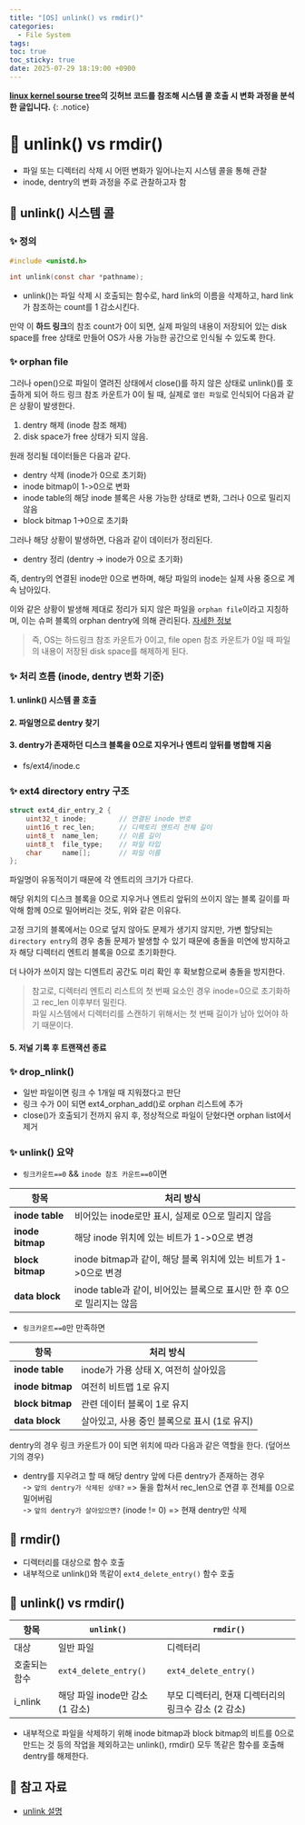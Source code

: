 ```yaml
---
title: "[OS] unlink() vs rmdir()"
categories:
  - File System
tags:
toc: true
toc_sticky: true
date: 2025-07-29 18:19:00 +0900
---
```


<strong>[linux kernel sourse tree](https://github.com/torvalds/linux)의 깃허브 코드를 참조해 시스템 콜 호출 시 변화 과정을 분석한 글입니다.</strong>
{: .notice}

# 📌 unlink() vs rmdir()

- 파일 또는 디렉터리 삭제 시 어떤 변화가 일어나는지 시스템 콜을 통해 관찰
- inode, dentry의 변화 과정을 주로 관찰하고자 함

## 🫧 unlink() 시스템 콜

### ✨ 정의

```c
#include <unistd.h>

int unlink(const char *pathname);

```

- unlink()는 파일 삭제 시 호출되는 함수로, hard link의 이름을 삭제하고, hard link가 참조하는 count를 1 감소시킨다.

만약 이 <strong>하드 링크</strong>의 참조 count가 0이 되면, 실제 파일의 내용이 저장되어 있는 disk space를 free 상태로 만들어 OS가 사용 가능한 공간으로 인식될 수 있도록 한다.

### ✨ orphan file

그러나 open()으로 파일이 열려진 상태에서 close()를 하지 않은 상태로 unlink()를 호출하게 되어 하드 링크 참조 카운트가 0이 될 때, 실제로 `열린 파일`로 인식되어 다음과 같은 상황이 발생한다.

1. dentry 해제 (inode 참조 해제)
2. disk space가 free 상태가 되지 않음.

원래 정리될 데이터들은 다음과 같다.

- dentry 삭제 (inode가 0으로 초기화)
- inode bitmap이 1->0으로 변화
- inode table의 해당 inode 블록은 사용 가능한 상태로 변화, 그러나 0으로 밀리지 않음
- block bitmap 1->0으로 초기화

그러나 해당 상황이 발생하면, 다음과 같이 데이터가 정리된다.

- dentry 정리 (dentry -> inode가 0으로 초기화)

즉, dentry의 연결된 inode만 0으로 변하며, 해당 파일의 inode는 실제 사용 중으로 계속 남아있다.

이와 같은 상황이 발생해 제대로 정리가 되지 않은 파일을 `orphan file`이라고 지칭하며, 이는 슈퍼 블록의 orphan dentry에 의해 관리된다. [자세한 정보](https://ajung7038.github.io/file%20system/OS-Ext4-Structure-Superblock/)

> 즉, OS는 하드링크 참조 카운트가 0이고, file open 참조 카운트가 0일 때 파일의 내용이 저장된 disk space를 해제하게 된다.

### ✨ 처리 흐름 (inode, dentry 변화 기준)

#### 1. unlink() 시스템 콜 호출
#### 2. 파일명으로 dentry 찾기
#### 3. dentry가 존재하던 디스크 블록을 0으로 지우거나 엔트리 앞뒤를 병합해 지움

- fs/ext4/inode.c

### ✨ ext4 directory entry 구조
```c
struct ext4_dir_entry_2 {
    uint32_t inode;        // 연결된 inode 번호
    uint16_t rec_len;      // 디렉토리 엔트리 전체 길이
    uint8_t  name_len;     // 이름 길이
    uint8_t  file_type;    // 파일 타입
    char     name[];       // 파일 이름
};
```

파일명이 유동적이기 때문에 각 엔트리의 크기가 다르다.

해당 위치의 디스크 블록을 0으로 지우거나 엔트리 앞뒤의 쓰이지 않는 블록 길이를 파악해 함께 0으로 밀어버리는 것도, 위와 같은 이유다.

고정 크기의 블록에서는 0으로 덮지 않아도 문제가 생기지 않지만, 가변 할당되는 `directory entry`의 경우 충돌 문제가 발생할 수 있기 때문에 충돌을 미연에 방지하고자 해당 디렉터리 엔트리 블록을 0으로 초기화한다.

더 나아가 쓰이지 않는 디엔트리 공간도 미리 확인 후 확보함으로써 충돌을 방지한다.

> 참고로, 디렉터리 엔트리 리스트의 첫 번째 요소인 경우 inode=0으로 초기화하고 rec_len 이후부터 밀린다.
> <br/>파일 시스템에서 디렉터리를 스캔하기 위해서는 첫 번째 길이가 남아 있어야 하기 때문이다.

#### 5. 저널 기록 후 트랜잭션 종료

### ✨ drop_nlink()
- 일반 파일이면 링크 수 1개일 때 지워졌다고 판단
- 링크 수가 0이 되면 ext4_orphan_add()로 orphan 리스트에 추가
- close()가 호출되기 전까지 유지 후, 정상적으로 파일이 닫혔다면 orphan list에서 제거

### ✨ unlink() 요약

- `링크카운트==0` && `inode 참조 카운트==0`이면

| 항목               | 처리 방식                                        |
| ---------------- | -------------------------------------------- |
| **inode table**  | 비어있는 inode로만 표시, 실제로 0으로 밀리지 않음   |
| **inode bitmap** | 해당 inode 위치에 있는 비트가 1->0으로 변경                |
| **block bitmap** | inode bitmap과 같이, 해당 블록 위치에 있는 비트가 1->0으로 변경 |
| **data block**    | inode table과 같이, 비어있는 블록으로 표시만 한 후 0으로 밀리지는 않음  |

- `링크카운트==0`만 만족하면

| 항목               | 처리 방식                                        |
| ---------------- | -------------------------------------------- |
| **inode table**  | inode가 가용 상태 X, 여전히 살아있음   |
| **inode bitmap** | 여전히 비트맵 1로 유지                |
| **block bitmap** | 관련 데이터 블록이 1로 유지 |
| **data block**    | 살아있고, 사용 중인 블록으로 표시 (1로 유지)  |

dentry의 경우 링크 카운트가 0이 되면 위치에 따라 다음과 같은 역할을 한다. (덮어쓰기의 경우)

- dentry를 지우려고 할 때 해당 dentry 앞에 다른 dentry가 존재하는 경우
<br/> -> `앞의 dentry가 삭제된 상태?` => 둘을 합쳐서 rec_len으로 연결 후 전체를 0으로 밀어버림
<br/> -> `앞의 dentry가 살아있으면?` (inode != 0) => 현재 dentry만 삭제

## 🫧 rmdir()

- 디렉터리를 대상으로 함수 호출
- 내부적으로 unlink()와 똑같이 `ext4_delete_entry()` 함수 호출

## 🫧 unlink() vs rmdir()

| 항목          | `unlink()`                                    | `rmdir()`                            |
| ----------- | --------------------------------------------- | ------------------------------------ |
| 대상          | 일반 파일                                         | 디렉터리                                 |
| 호출되는 함수    | `ext4_delete_entry()`| `ext4_delete_entry()` |
| i_nlink | 해당 파일 inode만 감소 (1 감소) | 부모 디렉터리, 현재 디렉터리의 링크수 감소 (2 감소) |

- 내부적으로 파일을 삭제하기 위해 inode bitmap과 block bitmap의 비트를 0으로 만드는 것 등의 작업을 제외하고는 unlink(), rmdir() 모두 똑같은 함수를 호출해 dentry를 해제한다.


## 🫧 참고 자료
- [unlink 설명](https://www.it-note.kr/177)
